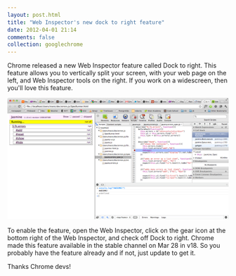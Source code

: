 ```yaml
---
layout: post.html
title: "Web Inspector's new dock to right feature"
date: 2012-04-01 21:14
comments: false
collection: googlechrome
---
```


Chrome released a new Web Inspector feature called Dock to right. This feature allows you to
vertically split your screen, with your web page on the left, and Web Inspector tools on the right. If you work on a widescreen, then you'll love this feature.

<img src="images/web-inspector-dock-to-right.png">

To enable the feature, open the Web Inspector, click on the gear icon at the bottom right of the Web
Inspector, and check off Dock to right. Chrome made this feature available in the stable channel on
Mar 28 in v18. So you probably have the feature already and if not, just update to get it.

Thanks Chrome devs!
